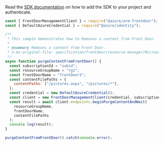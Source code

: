 Read the [SDK documentation](https://github.com/Azure/azure-sdk-for-js/blob/%40azure%2Farm-frontdoor_5.0.1/sdk/frontdoor/arm-frontdoor/README.md) on how to add the SDK to your project and authenticate.

```javascript
const { FrontDoorManagementClient } = require("@azure/arm-frontdoor");
const { DefaultAzureCredential } = require("@azure/identity");

/**
 * This sample demonstrates how to Removes a content from Front Door.
 *
 * @summary Removes a content from Front Door.
 * x-ms-original-file: specification/frontdoor/resource-manager/Microsoft.Network/stable/2020-05-01/examples/FrontdoorPurgeContent.json
 */
async function purgeContentFromFrontDoor() {
  const subscriptionId = "subid";
  const resourceGroupName = "rg1";
  const frontDoorName = "frontDoor1";
  const contentFilePaths = {
    contentPaths: ["/pictures.aspx", "/pictures/*"],
  };
  const credential = new DefaultAzureCredential();
  const client = new FrontDoorManagementClient(credential, subscriptionId);
  const result = await client.endpoints.beginPurgeContentAndWait(
    resourceGroupName,
    frontDoorName,
    contentFilePaths
  );
  console.log(result);
}

purgeContentFromFrontDoor().catch(console.error);
```
